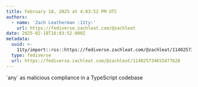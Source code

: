```yaml
---
title: February 18, 2025 at 4:03:52 PM UTC
authors:
  - name: 'Zach Leatherman :11ty:'
    url: https://fediverse.zachleat.com/@zachleat
date: 2025-02-18T16:03:52.000Z
metadata:
  uuid: >-
    11ty/import::rss::https://fediverse.zachleat.com/@zachleat/114025734655477628
  type: fediverse
  url: https://fediverse.zachleat.com/@zachleat/114025734655477628
---
```

\`any\` as malicious compliance in a TypeScript codebase
